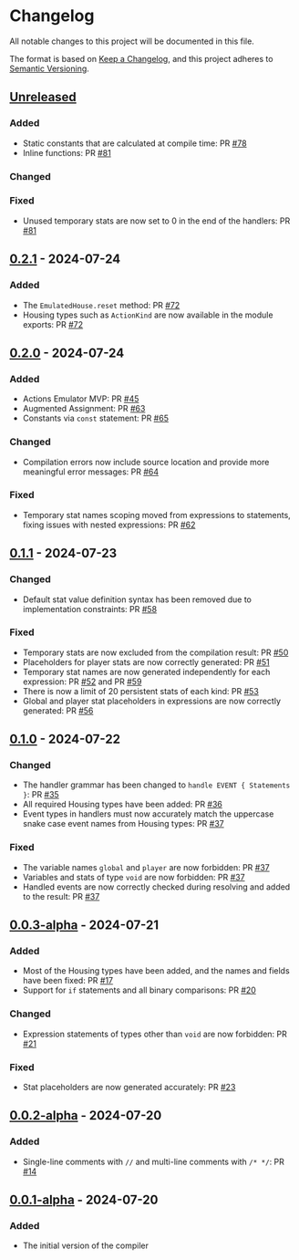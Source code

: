 # Changelog

All notable changes to this project will be documented in this file.

The format is based on [Keep a Changelog](https://keepachangelog.com/en/1.1.0/),
and this project adheres to [Semantic Versioning](https://semver.org/spec/v2.0.0.html).

## [Unreleased]

### Added

-   Static constants that are calculated at compile time: PR [#78](https://github.com/Gusarich/housify/pull/78)
-   Inline functions: PR [#81](https://github.com/Gusarich/housify/pull/81)

### Changed

### Fixed

-   Unused temporary stats are now set to 0 in the end of the handlers: PR [#81](https://github.com/Gusarich/housify/pull/81)

## [0.2.1] - 2024-07-24

### Added

-   The `EmulatedHouse.reset` method: PR [#72](https://github.com/Gusarich/housify/pull/72)
-   Housing types such as `ActionKind` are now available in the module exports: PR [#72](https://github.com/Gusarich/housify/pull/72)

## [0.2.0] - 2024-07-24

### Added

-   Actions Emulator MVP: PR [#45](https://github.com/Gusarich/housify/pull/45)
-   Augmented Assignment: PR [#63](https://github.com/Gusarich/housify/pull/63)
-   Constants via `const` statement: PR [#65](https://github.com/Gusarich/housify/pull/65)

### Changed

-   Compilation errors now include source location and provide more meaningful error messages: PR [#64](https://github.com/Gusarich/housify/pull/64)

### Fixed

-   Temporary stat names scoping moved from expressions to statements, fixing issues with nested expressions: PR [#62](https://github.com/Gusarich/housify/pull/62)

## [0.1.1] - 2024-07-23

### Changed

-   Default stat value definition syntax has been removed due to implementation constraints: PR [#58](https://github.com/Gusarich/housify/pull/58)

### Fixed

-   Temporary stats are now excluded from the compilation result: PR [#50](https://github.com/Gusarich/housify/pull/50)
-   Placeholders for player stats are now correctly generated: PR [#51](https://github.com/Gusarich/housify/pull/51)
-   Temporary stat names are now generated independently for each expression: PR [#52](https://github.com/Gusarich/housify/pull/52) and PR [#59](https://github.com/Gusarich/housify/pull/59)
-   There is now a limit of 20 persistent stats of each kind: PR [#53](https://github.com/Gusarich/housify/pull/53)
-   Global and player stat placeholders in expressions are now correctly generated: PR [#56](https://github.com/Gusarich/housify/pull/56)

## [0.1.0] - 2024-07-22

### Changed

-   The handler grammar has been changed to `handle EVENT { Statements }`: PR [#35](https://github.com/Gusarich/housify/pull/35)
-   All required Housing types have been added: PR [#36](https://github.com/Gusarich/housify/pull/36)
-   Event types in handlers must now accurately match the uppercase snake case event names from Housing types: PR [#37](https://github.com/Gusarich/housify/pull/37)

### Fixed

-   The variable names `global` and `player` are now forbidden: PR [#37](https://github.com/Gusarich/housify/pull/37)
-   Variables and stats of type `void` are now forbidden: PR [#37](https://github.com/Gusarich/housify/pull/37)
-   Handled events are now correctly checked during resolving and added to the result: PR [#37](https://github.com/Gusarich/housify/pull/37)

## [0.0.3-alpha] - 2024-07-21

### Added

-   Most of the Housing types have been added, and the names and fields have been fixed: PR [#17](https://github.com/Gusarich/housify/pull/17)
-   Support for `if` statements and all binary comparisons: PR [#20](https://github.com/Gusarich/housify/pull/20)

### Changed

-   Expression statements of types other than `void` are now forbidden: PR [#21](https://github.com/Gusarich/housify/pull/21)

### Fixed

-   Stat placeholders are now generated accurately: PR [#23](https://github.com/Gusarich/housify/pull/23)

## [0.0.2-alpha] - 2024-07-20

### Added

-   Single-line comments with `//` and multi-line comments with `/* */`: PR [#14](https://github.com/Gusarich/housify/pull/14)

## [0.0.1-alpha] - 2024-07-20

### Added

-   The initial version of the compiler

[Unreleased]: https://github.com/Gusarich/housify/compare/v0.2.1...HEAD
[0.2.1]: https://github.com/Gusarich/housify/releases/tag/v0.2.1
[0.2.0]: https://github.com/Gusarich/housify/releases/tag/v0.2.0
[0.1.1]: https://github.com/Gusarich/housify/releases/tag/v0.1.1
[0.1.0]: https://github.com/Gusarich/housify/releases/tag/v0.1.0
[0.0.3-alpha]: https://github.com/Gusarich/housify/releases/tag/v0.0.3-alpha
[0.0.2-alpha]: https://github.com/Gusarich/housify/releases/tag/v0.0.2-alpha
[0.0.1-alpha]: https://github.com/Gusarich/housify/releases/tag/v0.0.1-alpha
